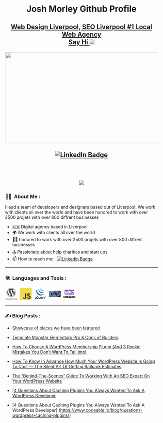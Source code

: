 <h1 align="center">Josh Morley Github Profile</h1>

<a href="https://marketingthechange.com">
  <h2 align="center">Web Design Liverpool, SEO Liverpool #1 Local Web Agency </br>Say Hi <img src="https://media.giphy.com/media/hvRJCLFzcasrR4ia7z/giphy.gif" width="30px"</h2>
</a>

<p align="center"><img src="https://marketingthechange.com/wp-content/uploads/2020/09/Josh-Morley-Website-Design-1024x638.jpg" width="600" height="300"  /></p>

<p align="center">
  <a href="https://www.linkedin.com/in/joshmorley/"><img src="https://img.shields.io/badge/LinkedIn-blue?style=for-the-badge&logo=linkedin&logoColor=white" alt="LinkedIn Badge">   </a>
</p>
<p align="center"><img src="https://komarev.com/ghpvc/?username=jmorley88&style=flat-square&color=blue" alt=""></p>
<p align="center"><img src="https://media.giphy.com/media/unQ3IJU2RG7DO/giphy.gif" width="100"/></p>


### :woman_technologist: &nbsp;About Me :

I lead a team of developers and designers based out of Liverpool. We work with clients all over the world and have been honored to work with over 2500 projets with over 800 diffrent businesses  
- :uk: Digital agency based in Liverpool
- :earth_africa:	 We work with clients all over the world
- :ok_man:  honored to work with over 2500 projets with over 800 diffrent businesses
- :church:	Passionate about help charities and start ups
- 📫 How to reach me: &nbsp; [![Linkedin Badge](https://img.shields.io/badge/-Josh-blue?style=flat&logo=Linkedin&logoColor=white)](https://www.linkedin.com/in/joshmorley/)

---

### 🛠 &nbsp;Languages and Tools :

<p>
<img src="https://github.com/devicons/devicon/blob/master/icons/wordpress/wordpress-original.svg" title="WordPress" alt="WordPress" width="40" height="40"/>&nbsp;
<img src="https://github.com/devicons/devicon/blob/master/icons/javascript/javascript-original.svg" title="javascript" alt="javascript" width="40" height="40"/>&nbsp;
<img src="https://github.com/devicons/devicon/blob/master/icons/jquery/jquery-original-wordmark.svg" title="Spring" alt="vjquery" width="40" height="40"/>&nbsp;
<img src="https://github.com/devicons/devicon/blob/master/icons/php/php-original.svg" title="php" alt="php" width="40" height="40"/>&nbsp;
<img src="https://github.com/devicons/devicon/blob/master/icons/woocommerce/woocommerce-original-wordmark.svg" title="woocommerce" alt="vwoocommerce" width="40" height="40"/>&nbsp;
</p>

---

### ✍️ Blog Posts : 
- [Showcase of places we have been featured](https://marketingthechange.com/press/)
- [Template Monster Elementors Pro & Cons of Builders](https://monsterspost.com/elementors-builder-pros-cons/)
- [How To Choose A WordPress Membership Plugin (And 3 Rookie Mistakes You Don’t Want To Fall Into)](https://www.codeable.io/blog/choose-wordpress-membership-plugin-rookie-mistake/)
- [How To Know In Advance How Much Your WordPress Website Is Going To Cost — The Silent Art Of Getting Ballpark Estimates](https://www.codeable.io/blog/wordpress-website-cost-estimate/)
- [The “Behind-The-Scenes” Guide To Working With An SEO Expert On Your WordPress Website](https://www.codeable.io/blog/wordpress-seo-optimization-process-expert/)
- [[4 Questions About Caching Plugins You Always Wanted To Ask A WordPress Developer](https://www.codeable.io/blog/wordpress-seo-optimization-process-expert/)

- [4 Questions About Caching Plugins You Always Wanted To Ask A WordPress Developer] (https://www.codeable.io/blog/questions-wordpress-caching-plugins/)
